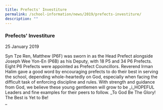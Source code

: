 ```yaml
---
title: Prefects' Investiture
permalink: /school-information/news/2019/prefects-investiture/
description: ""
---
```


### **Prefects' Investiture**
25 January 2019

Syn Tze Ren, Matthew (P6F) was sworn in as the Head Prefect alongside Joseph Wee Yon-En (P6B) as his Deputy, with 18 P5 and 34 P6 Prefects. Eight P6 Prefects were appointed as Prefect Councillors. Reverend Irman Halim gave a good word by encouraging prefects to do their best in serving the school, depending whole-heartedly on God, especially when facing the difficult task of enforcing discipline and rules. With strength and guidance from God, we believe these young gentlemen will grow to be _i_HOPEFUL Leaders and fine examples for their peers to follow. _To God Be The Glory! The Best is Yet to Be!  
_